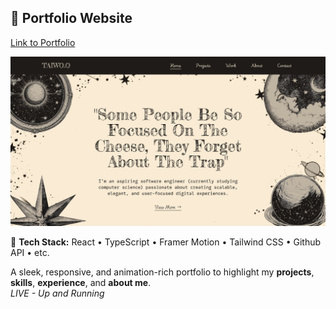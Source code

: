 ## 💼 Portfolio Website
[Link to Portfolio](https://portfolio-one-taupe-52.vercel.app/)

![Portfolio thumbnail](./public/website-thumbnail.png "Portfolio thumbnail")


🚀 **Tech Stack:** React • TypeScript • Framer Motion • Tailwind CSS • Github API • etc.

A sleek, responsive, and animation-rich portfolio to highlight my **projects**, **skills**, **experience**, and **about me**.  
*LIVE - Up and Running*
